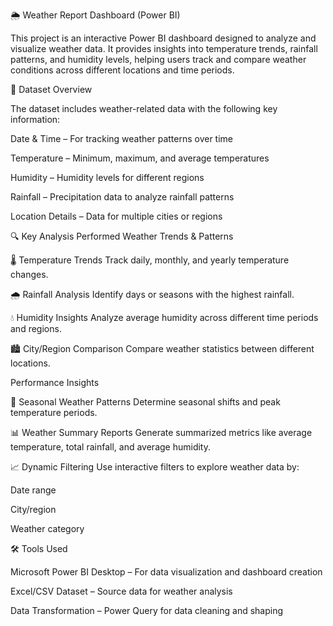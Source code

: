 🌦️ Weather Report Dashboard (Power BI)

This project is an interactive Power BI dashboard designed to analyze and visualize weather data.
It provides insights into temperature trends, rainfall patterns, and humidity levels, helping users track and compare weather conditions across different locations and time periods.

📁 Dataset Overview

The dataset includes weather-related data with the following key information:

Date & Time – For tracking weather patterns over time

Temperature – Minimum, maximum, and average temperatures

Humidity – Humidity levels for different regions

Rainfall – Precipitation data to analyze rainfall patterns

Location Details – Data for multiple cities or regions

🔍 Key Analysis Performed
Weather Trends & Patterns

🌡 Temperature Trends
Track daily, monthly, and yearly temperature changes.

🌧 Rainfall Analysis
Identify days or seasons with the highest rainfall.

💧 Humidity Insights
Analyze average humidity across different time periods and regions.

🏙 City/Region Comparison
Compare weather statistics between different locations.

Performance Insights

📅 Seasonal Weather Patterns
Determine seasonal shifts and peak temperature periods.

📊 Weather Summary Reports
Generate summarized metrics like average temperature, total rainfall, and average humidity.

📈 Dynamic Filtering
Use interactive filters to explore weather data by:

Date range

City/region

Weather category

🛠 Tools Used

Microsoft Power BI Desktop – For data visualization and dashboard creation

Excel/CSV Dataset – Source data for weather analysis

Data Transformation – Power Query for data cleaning and shaping
